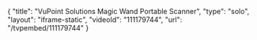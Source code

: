 {
    "title": "VuPoint Solutions Magic Wand Portable Scanner",
    "type": "solo",
    "layout": "iframe-static",
    "videoId": "111179744",
    "url": "\/tvpembed\/111179744"
}